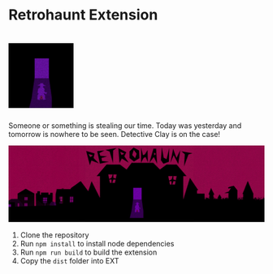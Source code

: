 # Retrohaunt Extension
![alt text](./src/icons/icon-128.png "logo")
====

Someone or something is stealing our time. Today was yesterday and tomorrow is nowhere to be seen. Detective Clay is on the case!

![alt text](./src/icons/icon-banner.png "screenshot")


1. Clone the repository
2. Run `npm install` to install node dependencies
3. Run `npm run build` to build the extension
4. Copy the `dist` folder into EXT
